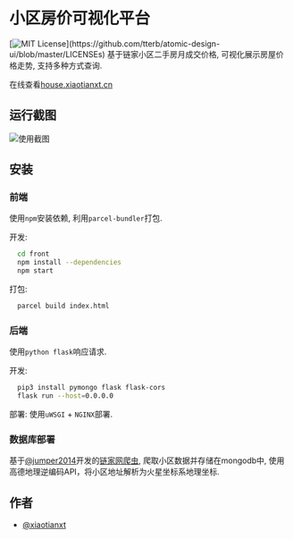 
# 小区房价可视化平台

[![MIT License](https://img.shields.io/apm/l/atomic-design-ui.svg?)](https://github.com/tterb/atomic-design-ui/blob/master/LICENSEs)
基于链家小区二手房月成交价格, 可视化展示房屋价格走势, 支持多种方式查询.

在线查看[house.xiaotianxt.cn](https://house.xiaotianxt.cn)
## 运行截图

![使用截图](https://tva1.sinaimg.cn/large/008i3skNly1gr9kanmu8aj31dd0u0kjr.jpg)


## 安装

### 前端
使用`npm`安装依赖, 利用`parcel-bundler`打包.

开发: 
```bash 
  cd front
  npm install --dependencies
  npm start
```

打包:
```bash
  parcel build index.html
```

### 后端
使用`python flask`响应请求.

开发:
```bash
  pip3 install pymongo flask flask-cors
  flask run --host=0.0.0.0
```

部署:
使用`uWSGI` + `NGINX`部署.

### 数据库部署

基于[@jumper2014](https://github.com/jumper2014)开发的[链家网爬虫](https://github.com/jumper2014/lianjia-beike-spider), 爬取小区数据并存储在mongodb中,
使用高德地理逆编码API，将小区地址解析为火星坐标系地理坐标.

## 作者

- [@xiaotianxt](https://www.github.com/xiaotianxt)

